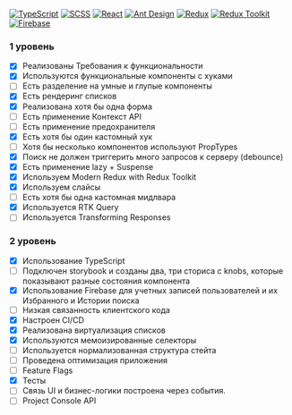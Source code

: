 [![TypeScript](https://img.shields.io/badge/TypeScript-Next-blue?style=flat-square&logo=typescript)](https://www.typescriptlang.org/)
[![SCSS](https://img.shields.io/badge/SCSS-CC6699?style=flat-square)](https://sass-lang.com/)
[![React](https://img.shields.io/badge/React-Library-blue?style=flat-square&logo=react)](https://reactjs.org/)
[![Ant Design](https://img.shields.io/badge/Ant_Design-0170FE?style=flat-square&logo=ant-design)](https://ant.design/)
[![Redux](https://img.shields.io/badge/Redux-764ABC?style=flat-square&logo=redux)](https://redux.js.org/)
[![Redux Toolkit](https://img.shields.io/badge/Redux_Toolkit-764ABC?style=flat-square&logo=redux)](https://redux-toolkit.js.org/)
[![Firebase](https://img.shields.io/badge/Firebase-FFCA28?style=flat-square)](https://firebase.google.com/)

### 1 уровень
- [x] Реализованы Требования к функциональности
- [x] Используются функциональные компоненты c хуками
- [ ] Есть разделение на умные и глупые компоненты
- [x] Есть рендеринг списков
- [x] Реализована хотя бы одна форма
- [ ] Есть применение Контекст API
- [ ] Есть применение предохранителя
- [x] Есть хотя бы один кастомный хук
- [ ] Хотя бы несколько компонентов используют PropTypes
- [x] Поиск не должен триггерить много запросов к серверу (debounce) 
- [x] Есть применение lazy + Suspense
- [x] Используем Modern Redux with Redux Toolkit 
- [x] Используем слайсы
- [ ] Есть хотя бы одна кастомная мидлвара
- [x] Используется RTK Query 
- [ ] Используется Transforming Responses

### 2 уровень
- [x] Использование TypeScript
- [ ] Подключен storybook и созданы два, три сториса с knobs, которые показывают разные состояния компонента
- [x] Использование Firebase для учетных записей пользователей и их Избранного и Истории поиска
- [ ] Низкая связанность клиентского кода
- [x] Настроен CI/CD
- [x] Реализована виртуализация списков
- [x] Используются мемоизированные селекторы
- [ ] Используется нормализованная структура стейта
- [ ] Проведена оптимизация приложения
- [ ] Feature Flags
- [x] Тесты
- [ ] Связь UI и бизнес-логики построена через события.
- [ ] Project Console API
